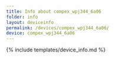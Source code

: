 ```yaml
---
title: Info about compex_wpj344_6a06
folder: info
layout: deviceinfo
permalink: /devices/compex_wpj344_6a06/
device: compex_wpj344_6a06
---
```

{% include templates/device_info.md %}
